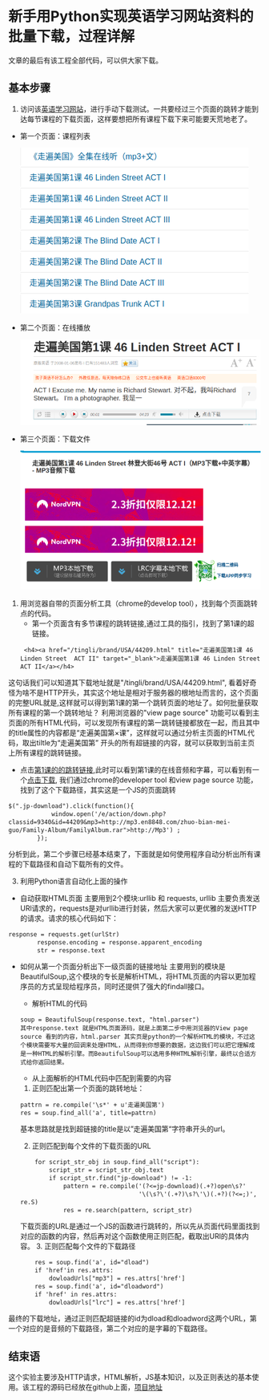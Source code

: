 
# 新手用Python实现英语学习网站资料的批量下载，过程详解
文章的最后有该工程全部代码，可以供大家下载。

## 基本步骤
1. 访问该[英语学习网站](http://www.en8848.com.cn/tingli/brand/USA/)，进行手动下载测试。一共要经过三个页面的跳转才能到达每节课程的下载页面，这样要想把所有课程下载下来可能要天荒地老了。

- 第一个页面：课程列表

	![](pic/index-1.png)
	
	
- 第二个页面：在线播放

	![](pic/index-2.png)
	
	
- 第三个页面：下载文件

	![](pic/index-3.png)

1. 用浏览器自带的页面分析工具（chrome的develop tool），找到每个页面跳转点的代码。
	- 第一个页面含有多节课程的跳转链接,通过工具的指引，找到了第1课的超链接。
	>
		<h4><a href="/tingli/brand/USA/44209.html" title="走遍美国第1课 46 Linden Street  ACT II" target="_blank">走遍美国第1课 46 Linden Street  ACT II</a></h4>

这句话我们可以知道其下载地址就是"/tingli/brand/USA/44209.html", 看着好奇怪为啥不是HTTP开头，其实这个地址是相对于服务器的根地址而言的，这个页面的完整URL就是[](http://www.en8848.com.cn/tingli/brand/USA/44209.html),这样就可以得到第1课的第一个跳转页面的地址了。如何批量获取所有课程的第一个跳转地址？
利用浏览器的"view page source" 功能可以看到主页面的所有HTML代码，可以发现所有课程的第一跳转链接都放在一起，而且其中的title属性的内容都是“走遍美国第×课”，这样就可以通过分析主页面的HTML代码，取出tiltle为“走遍美国第” 开头的所有超链接的内容，就可以获取到当前主页上所有课程的跳转链接。

- 点击[第1课的的跳转链接](http://www.en8848.com.cn/tingli/brand/USA/44209.html),此时可以看到第1课的在线音频和字幕，可以看到有一个[点击下载](pic/index-1), 我们通过chrome的developer tool 和view page source 功能，找到了这个下载路径，其实这是一个JS的页面跳转

```
$(".jp-download").click(function(){
			window.open('/e/action/down.php?classid=9340&id=44209&mp3=http://mp3.en8848.com/zhuo-bian-mei-guo/Family-Album/FamilyAlbum.rar">http://Mp3') ;   
		});		
 ```
 
 分析到此，第二个步骤已经基本结束了，下面就是如何使用程序自动分析出所有课程的下载路径和自动下载所有的文件。

3. 利用Python语言自动化上面的操作

- 自动获取HTML页面
	主要用到2个模块:urllib 和 requests, urllib 主要负责发送URl请求的，requests是对urllib进行封装，然后大家可以更优雅的发送HTTP的请求。请求的核心代码如下：
```
response = requests.get(urlStr)
        response.encoding = response.apparent_encoding
        str = response.text
```

- 如何从第一个页面分析出下一级页面的链接地址
  主要用到的模块是BeautifulSoup,这个模块的专长是解析HTML，将HTML页面的内容以更加程序员的方式呈现给程序员，同时还提供了强大的findall接口。
	- 解析HTML的代码
	```
	soup = BeautifulSoup(response.text, "html.parser")
	其中response.text 就是HTML页面源码，就是上面第二步中用浏览器的View page  source 看到的内容，html.parser 其实页是python的一个解析HTML的模块，不过这个模块需要写大量的回调来处理HTML，从而得到你想要的数据，这边我们可以把它理解成是一种HTML的解析引擎。而BeautifulSoup可以选用多种HTML解析引擎，最终以合适方式给你返回结果。
	```

	- 从上面解析的HTML代码中匹配到需要的内容

	1. 正则匹配出第一个页面的跳转地址：
	```
    pattrn = re.compile('\s*' + u'走遍美国第')
    res = soup.find_all('a', title=pattrn)
	```
	基本思路就是找到超链接的title是以”走遍美国第“字符串开头的url。

	2. 正则匹配到每个文件的下载页面的URL
	```
        for script_str_obj in soup.find_all("script"):
            script_str = script_str_obj.text
            if script_str.find("jp-download") != -1:
                pattern = re.compile('(?<=jp-download)(.+?)open\s?'
                                     '\(\s?\'(.+?)\s?\'\)(.+?)(?<=;)', re.S)
                res = re.search(pattern, script_str)
	```
	下载页面的URL是通过一个JS的函数进行跳转的，所以先从页面代码里面找到对应的函数的内容，然后再对这个函数使用正则匹配，截取出URl的具体内容。
	3. 正则匹配每个文件的下载路径
	```
        res = soup.find('a', id="dload")
        if 'href'in res.attrs:
            dowloadUrls["mp3"] = res.attrs['href']
        res = soup.find('a', id="dloadword")
        if 'href' in res.attrs:
            dowloadUrls["lrc"] = res.attrs['href']

	```
最终的下载地址，通过正则匹配超链接的id为dload和dloadword这两个URL，第一个对应的是音频的下载路径，第二个对应的是字幕的下载路径。

## 结束语
这个实验主要涉及HTTP请求，HTML解析，JS基本知识，以及正则表达的基本使用。该工程的源码已经放在github上面，[项目地址](https://github.com/haicg/BigDataBeeCode/tree/master/CrawlEngSource)
